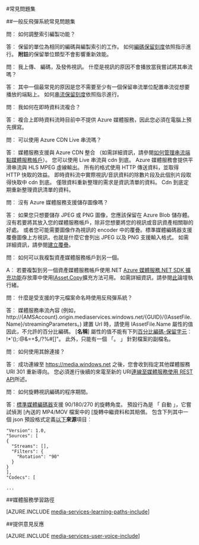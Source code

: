 <properties 
    pageTitle="常見問題集 |Microsoft Azure" 
    description="常見問題集 (Faq) 的問題" 
    services="media-services" 
    documentationCenter="" 
    authors="Juliako" 
    manager="erikre" 
    editor=""/>

<tags 
    ms.service="media-services" 
    ms.workload="media" 
    ms.tgt_pltfrm="na" 
    ms.devlang="na" 
    ms.topic="article" 
    ms.date="09/19/2016" 
    ms.author="juliako"/>


#<a name="frequently-asked-questions"></a>常見問題集

##<a name="general-ams-faqs"></a>一般反飛彈系統常見問題集

問︰ 如何調整索引編製功能？

答︰ 保留的單位為相同的編碼與編製索引的工作。 如何[編碼保留刻度](media-services-scale-media-processing-overview.md)依照指示進行。 **附註**的保留單位類型不會影響重新效能。

問︰ 我上傳、 編碼，及發佈視訊。 什麼是視訊的原因不會播放當我嘗試將其串流嗎？

答︰ 其中一個最常見的原因是您不需要至少有一個保留串流單位配置串流從想要播放的端點上。  如何[串流保留刻度](media-services-portal-scale-streaming-endpoints.md)依照指示進行。

問︰ 我如何在即時資料流複合？

答︰ 複合上即時資料流時目前中不提供 Azure 媒體服務，因此您必須在電腦上預先撰寫。

問︰ 可以使用 Azure CDN Live 串流嗎？

答︰ 媒體服務支援與 Azure CDN 整合 （如需詳細資訊，請參閱[如何管理串流端點媒體服務帳戶](media-services-portal-manage-streaming-endpoints.md)）。  您可以使用 Live 串流與 cdn 到底。 Azure 媒體服務會提供平滑串流與 HLS MPEG 虛線輸出。 所有的格式使用 HTTP 傳送資料，並取得 HTTP 快取的效益。 即時資料流中實際視訊/音訊資料的除數片段及此個別片段取得快取中 cdn 到底。 僅限資料重新整理的需求是資訊清單的資料。 Cdn 到底定期重新整理資訊清單的資料。

問︰ 沒有 Azure 媒體服務支援儲存圖像嗎？

答︰ 如果您只想要儲存 JPEG 或 PNG 圖像，您應該保留在 Azure Blob 儲存體。 沒有若要將其放入您的媒體服務帳戶，除非您想要將您的視訊或音訊資產相關聯的好處。 或者您可能需要圖像作為視訊的 encoder 中的覆疊。標準媒體編碼器支援覆疊圖像上方視訊，也就是什麼它會列出 JPEG 以及 PNG 支援輸入格式。 如需詳細資訊，請參閱[建立覆疊](media-services-custom-mes-presets-with-dotnet.md#overlay)。

問︰ 如何可以我複製資產媒體服務帳戶到另一個。

A︰ 若要複製到另一個資產媒體服務帳戶使用.NET [Azure 媒體服務.NET SDK 擴充功能](https://github.com/Azure/azure-sdk-for-media-services-extensions/)存放庫中使用[IAsset.Copy](https://github.com/Azure/azure-sdk-for-media-services-extensions/blob/dev/MediaServices.Client.Extensions/IAssetExtensions.cs#L354)擴充方法可用。 如需詳細資訊，請參閱[此](https://social.msdn.microsoft.com/Forums/azure/28912d5d-6733-41c1-b27d-5d5dff2695ca/migrate-media-services-across-subscription?forum=MediaServices)論壇執行緒。

問︰ 什麼是受支援的字元檔案命名時使用反飛彈系統？

答︰ 媒體服務串流內容 (例如，http://{AMSAccount}.origin.mediaservices.windows.net/{GUID}/{IAssetFile.Name}/streamingParameters。) 建置 Url 時，請使用 IAssetFile.Name 屬性的值因此，不允許的百分比編碼。 [**名稱**] 屬性的值不能有下列[百分比編碼-保留字元](http://en.wikipedia.org/wiki/Percent-encoding#Percent-encoding_reserved_characters)︰ !*'();:@&=+$,/?%#[]"。 此外，只能有一個 「。 」 針對檔案的副檔名。


問︰ 如何使用其餘連接？

答︰ 成功連線至 https://media.windows.net 之後，您會收到指定其他媒體服務 URI 301 重新導向。 您必須進行後續的來電至新的 URI[連線至媒體服務使用 REST API](media-services-rest-connect-programmatically.md)所述。 


問︰ 如何旋轉視訊編碼的程序期間。

答︰[標準媒體編碼器](media-services-dotnet-encode-with-media-encoder-standard.md)支援 90/180/270 的旋轉角度。 預設行為是 「 自動 」，它嘗試偵測 [內送的 MP4/MOV 檔案中的 [旋轉中繼資料和其賠償。 包含下列其中一個 json 預設格式定義[以下](http://msdn.microsoft.com/library/azure/mt269960.aspx)**來源**項目︰
    
    "Version": 1.0,
    "Sources": [
    {
      "Streams": [],
      "Filters": {
        "Rotation": "90"
      }
    }
    ],
    "Codecs": [
    
    ...




##<a name="media-services-learning-paths"></a>媒體服務學習路徑

[AZURE.INCLUDE [media-services-learning-paths-include](../../includes/media-services-learning-paths-include.md)]

##<a name="provide-feedback"></a>提供意見反應

[AZURE.INCLUDE [media-services-user-voice-include](../../includes/media-services-user-voice-include.md)]
